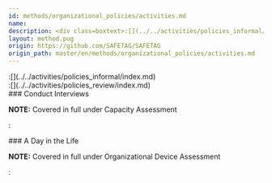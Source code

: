 ```yaml
---
id: methods/organizational_policies/activities.md
name: 
description: <div class=boxtext>:[](../../activities/policies_informal/index.md)</div><div class=boxtext>:[](../../activities/policies_review/index.md)</div><div class=boxtext>NOTE: Covered in full under...
layout: method.pug
origin: https://github.com/SAFETAG/SAFETAG
origin_path: master/en/methods/organizational_policies/activities.md
---
```


<div class="boxtext">
:[](../../activities/policies_informal/index.md)
</div>

<div class="boxtext">
:[](../../activities/policies_review/index.md)
</div>

<div class="boxtext">
### Conduct Interviews

**NOTE:** Covered in full under Capacity Assessment

:[](../../activities/interviews/approach.md)
</div>


<div class="boxtext">
### A Day in the Life

**NOTE:** Covered in full under Organizational Device Assessment

:[](../../activities/day_in_the_life/approach.md)
</div>


